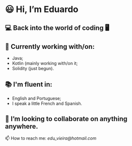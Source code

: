  # 😃 Hi, I’m **Eduardo**
 ## 💻 Back into the world of coding 🖥
 
 ## 🌱 Currently working with/on: 
 
 - Java;
 - Kotlin (mainly working with/on it;
 - Solidity (just begun).
 
 ## 📚 I'm fluent in:
- English and Portuguese;
- I speak a little French and Spanish.

## 🧩 I’m looking to collaborate on anything anywhere.

📫 How to reach me: _edu_vieira@hotmail.com_

<!---
eduVieiraAF/eduVieiraAF is a ✨ special ✨ repository because its `README.md` (this file) appears on your GitHub profile.
You can click the Preview link to take a look at your changes.
--->
